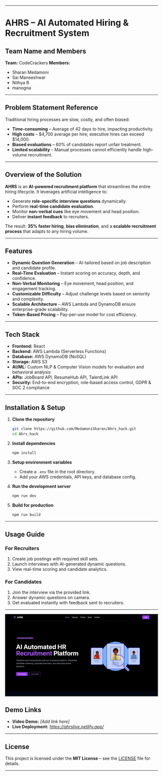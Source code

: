 
---

# AHRS – AI Automated Hiring & Recruitment System

## Team Name and Members

**Team:** CodeCrackers
**Members:**

* Sharan Medamoni
* Sai Maneeshwar 
* Nithya B
* manogna 

---

## Problem Statement Reference

Traditional hiring processes are slow, costly, and often biased:

* **Time-consuming** – Average of 42 days to hire, impacting productivity.
* **High costs** – \$4,700 average per hire; executive hires can exceed \$14,000.
* **Biased evaluations** – 60% of candidates report unfair treatment.
* **Limited scalability** – Manual processes cannot efficiently handle high-volume recruitment.

---

## Overview of the Solution

**AHRS** is an **AI-powered recruitment platform** that streamlines the entire hiring lifecycle.
It leverages artificial intelligence to:

* Generate **role-specific interview questions** dynamically.
* Perform **real-time candidate evaluation**.
* Monitor **non-verbal cues** like eye movement and head position.
* Deliver **instant feedback** to recruiters.

The result: **35% faster hiring**, **bias elimination**, and a **scalable recruitment process** that adapts to any hiring volume.

---

## Features

* **Dynamic Question Generation** – AI-tailored based on job description and candidate profile.
* **Real-Time Evaluation** – Instant scoring on accuracy, depth, and confidence.
* **Non-Verbal Monitoring** – Eye movement, head position, and engagement tracking.
* **Customizable Difficulty** – Adjust challenge levels based on seniority and complexity.
* **Scalable Architecture** – AWS Lambda and DynamoDB ensure enterprise-grade scalability.
* **Token-Based Pricing** – Pay-per-use model for cost efficiency.

---

## Tech Stack

* **Frontend:** React
* **Backend:** AWS Lambda (Serverless Functions)
* **Database:** AWS DynamoDB (NoSQL)
* **Storage:** AWS S3
* **AI/ML:** Custom NLP & Computer Vision models for evaluation and behavioral analysis
* **APIs:** JobBoard API, ResumeHub API, TalentLink API
* **Security:** End-to-end encryption, role-based access control, GDPR & SOC 2 compliance

---

## Installation & Setup

1. **Clone the repository**

   ```bash
   git clone https://github.com/MedamoniSharan/Ahrs_hack.git
   cd Ahrs_hack
   ```

2. **Install dependencies**

   ```bash
   npm install
   ```

3. **Setup environment variables**

   * Create a `.env` file in the root directory.
   * Add your AWS credentials, API keys, and database config.

4. **Run the development server**

   ```bash
   npm run dev
   ```

5. **Build for production**

   ```bash
   npm run build
   ```

---

## Usage Guide

### For Recruiters

1. Create job postings with required skill sets.
2. Launch interviews with AI-generated dynamic questions.
3. View real-time scoring and candidate analytics.

### For Candidates

1. Join the interview via the provided link.
2. Answer dynamic questions on camera.
3. Get evaluated instantly with feedback sent to recruiters.

---
![Screenshot](assets/home.jpg)


## Demo Links

* **Video Demo:** *\[Add link here]*
* **Live Deployment:** *https://ahrslive.netlify.app/*

---

## License

This project is licensed under the **MIT License** – see the [LICENSE](LICENSE) file for details.

---
